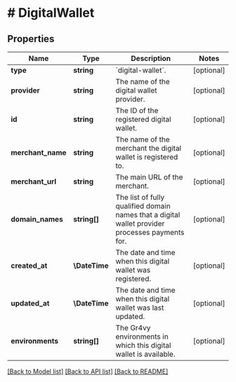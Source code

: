 # # DigitalWallet

## Properties

Name | Type | Description | Notes
------------ | ------------- | ------------- | -------------
**type** | **string** | &#x60;digital-wallet&#x60;. | [optional]
**provider** | **string** | The name of the digital wallet provider. | [optional]
**id** | **string** | The ID of the registered digital wallet. | [optional]
**merchant_name** | **string** | The name of the merchant the digital wallet is registered to. | [optional]
**merchant_url** | **string** | The main URL of the merchant. | [optional]
**domain_names** | **string[]** | The list of fully qualified domain names that a digital wallet provider processes payments for. | [optional]
**created_at** | **\DateTime** | The date and time when this digital wallet was registered. | [optional]
**updated_at** | **\DateTime** | The date and time when this digital wallet was last updated. | [optional]
**environments** | **string[]** | The Gr4vy environments in which this digital wallet is available. | [optional]

[[Back to Model list]](../../README.md#models) [[Back to API list]](../../README.md#endpoints) [[Back to README]](../../README.md)
